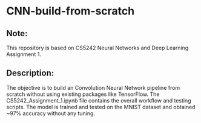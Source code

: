 # CNN-build-from-scratch
## Note:
This repository is based on CS5242 Neural Networks and Deep Learning Assignment 1. 
## Description:
The objective is to build an Convolution Neural Network pipeline from scratch without using existing packages like TensorFlow.
The CS5242_Assignment_1.ipynb file contains the overall workflow and testing scripts. 
The model is trained and tested on the MNIST dataset and obtained ~97% accuracy without any tuning.
